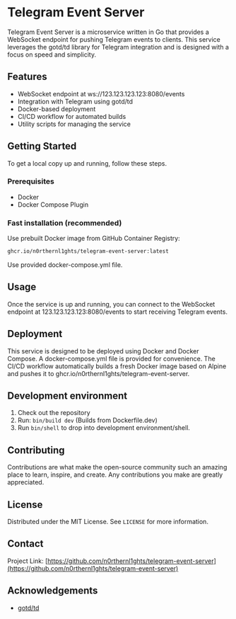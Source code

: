 # Telegram Event Server

Telegram Event Server is a microservice written in Go that provides a WebSocket endpoint for pushing Telegram events to clients. This service leverages the gotd/td library for Telegram integration and is designed with a focus on speed and simplicity.

## Features

- WebSocket endpoint at ws://123.123.123.123:8080/events
- Integration with Telegram using gotd/td
- Docker-based deployment
- CI/CD workflow for automated builds
- Utility scripts for managing the service

## Getting Started

To get a local copy up and running, follow these steps.

### Prerequisites

- Docker
- Docker Compose Plugin

### Fast installation (recommended)
Use prebuilt Docker image from GitHub Container Registry:
```sh
ghcr.io/n0rthernl1ghts/telegram-event-server:latest
```

Use provided docker-compose.yml file.


## Usage

Once the service is up and running, you can connect to the WebSocket endpoint at 123.123.123.123:8080/events to start receiving Telegram events.

## Deployment

This service is designed to be deployed using Docker and Docker Compose. A docker-compose.yml file is provided for convenience. The CI/CD workflow automatically builds a fresh Docker image based on Alpine and pushes it to ghcr.io/n0rthernl1ghts/telegram-event-server.

## Development environment

1. Check out the repository
2. Run: `bin/build dev` (Builds from Dockerfile.dev)
3. Run `bin/shell` to drop into development environment/shell.

## Contributing

Contributions are what make the open-source community such an amazing place to learn, inspire, and create. Any contributions you make are greatly appreciated.

## License

Distributed under the MIT License. See `LICENSE` for more information.

## Contact

Project Link: [https://github.com/n0rthernl1ghts/telegram-event-server](https://github.com/n0rthernl1ghts/telegram-event-server)

## Acknowledgements

- [gotd/td](https://github.com/gotd/td)

